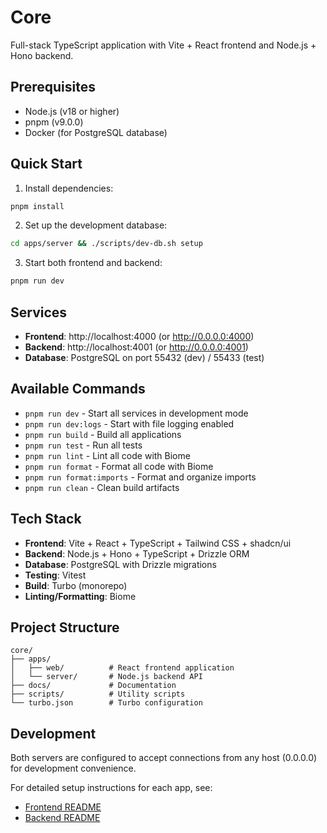 # Core

Full-stack TypeScript application with Vite + React frontend and Node.js + Hono backend.

## Prerequisites

- Node.js (v18 or higher)
- pnpm (v9.0.0)
- Docker (for PostgreSQL database)

## Quick Start

1. Install dependencies:

```bash
pnpm install
```

2. Set up the development database:

```bash
cd apps/server && ./scripts/dev-db.sh setup
```

3. Start both frontend and backend:

```bash
pnpm run dev
```

## Services

- **Frontend**: http://localhost:4000 (or http://0.0.0.0:4000)
- **Backend**: http://localhost:4001 (or http://0.0.0.0:4001)
- **Database**: PostgreSQL on port 55432 (dev) / 55433 (test)

## Available Commands

- `pnpm run dev` - Start all services in development mode
- `pnpm run dev:logs` - Start with file logging enabled
- `pnpm run build` - Build all applications
- `pnpm run test` - Run all tests
- `pnpm run lint` - Lint all code with Biome
- `pnpm run format` - Format all code with Biome
- `pnpm run format:imports` - Format and organize imports
- `pnpm run clean` - Clean build artifacts

## Tech Stack

- **Frontend**: Vite + React + TypeScript + Tailwind CSS + shadcn/ui
- **Backend**: Node.js + Hono + TypeScript + Drizzle ORM
- **Database**: PostgreSQL with Drizzle migrations
- **Testing**: Vitest
- **Build**: Turbo (monorepo)
- **Linting/Formatting**: Biome

## Project Structure

```
core/
├── apps/
│   ├── web/          # React frontend application
│   └── server/       # Node.js backend API
├── docs/             # Documentation
├── scripts/          # Utility scripts
└── turbo.json        # Turbo configuration
```

## Development

Both servers are configured to accept connections from any host (0.0.0.0) for development convenience.

For detailed setup instructions for each app, see:
- [Frontend README](./apps/web/README.md)
- [Backend README](./apps/server/README.md)
